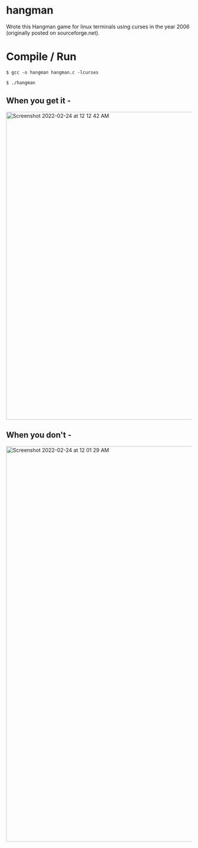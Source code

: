 # hangman

Wrote this Hangman game for linux terminals using curses in the year 2006 (originally posted on sourceforge.net). 

# Compile / Run 

```
$ gcc -o hangman hangman.c -lcurses
```

```
$ ./hangman
```

## When you get it - 

<img width="835" alt="Screenshot 2022-02-24 at 12 12 42 AM" src="https://user-images.githubusercontent.com/1171470/155371121-43f3cee2-91f8-4f15-b585-47e11a3ac5c3.png">

## When you don't - 

<img width="1073" alt="Screenshot 2022-02-24 at 12 01 29 AM" src="https://user-images.githubusercontent.com/1171470/155370758-f476eb61-37db-44c8-bc22-5d8df5c74ecc.png">

